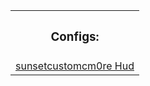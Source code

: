 <html>
  <head>
    <link rel="stylesheet" href="assets/css/style.css">
  </head>
  <body>
  <div id="blurbox" class="btnhov">	
	<table>
		<th> <h3>Configs: </h3> </th>
		<tr>
			<td> <a href="https://github.com/Ma3hem/TF2_CFGs_Huds_And_Edits/blob/main/sunsetcustomcm0re.zip"> sunsetcustomcm0re Hud </a></td>
		</tr>
	</table>
    </div>
  </body>
</html>

